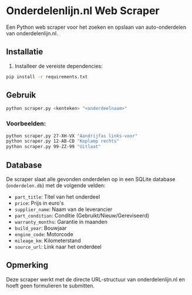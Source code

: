 # Onderdelenlijn.nl Web Scraper

Een Python web scraper voor het zoeken en opslaan van auto-onderdelen van onderdelenlijn.nl.

## Installatie

1. Installeer de vereiste dependencies:
```bash
pip install -r requirements.txt
```

## Gebruik

```bash
python scraper.py <kenteken> "<onderdeelnaam>"
```

### Voorbeelden:
```bash
python scraper.py 27-XH-VX "Aandrijfas links-voor"
python scraper.py 12-AB-CD "Koplamp rechts"
python scraper.py 99-ZZ-99 "Uitlaat"
```

## Database

De scraper slaat alle gevonden onderdelen op in een SQLite database (`onderdelen.db`) met de volgende velden:
- `part_title`: Titel van het onderdeel
- `price`: Prijs in euro's
- `supplier_name`: Naam van de leverancier
- `part_condition`: Conditie (Gebruikt/Nieuw/Gereviseerd)
- `warranty_months`: Garantie in maanden
- `build_year`: Bouwjaar
- `engine_code`: Motorcode
- `mileage_km`: Kilometerstand
- `source_url`: Link naar het onderdeel

## Opmerking

Deze scraper werkt met de directe URL-structuur van onderdelenlijn.nl en hoeft geen formulieren te submitten.